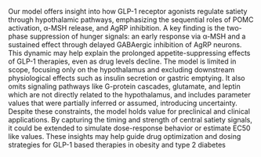 Our model offers insight into how GLP-1 receptor agonists regulate satiety through 
hypothalamic pathways, emphasizing the sequential roles of POMC activation, α-MSH release, and AgRP 
inhibition. A key finding is the two-phase suppression of hunger signals: an early response via α-MSH and 
a sustained effect through delayed GABAergic inhibition of AgRP neurons. This dynamic may help explain 
the prolonged appetite-suppressing effects of GLP-1 therapies, even as drug levels decline. The model is 
limited in scope, focusing only on the hypothalamus and excluding downstream physiological effects such 
as insulin secretion or gastric emptying. It also omits signaling pathways like G-protein cascades, glutamate, 
and leptin which are not directly related to the hypothalamus, and includes parameter values that were 
partially inferred or assumed, introducing uncertainty. Despite these constraints, the model holds value for 
preclinical and clinical applications. By capturing the timing and strength of central satiety signals, it could 
be extended to simulate dose-response behavior or estimate EC50 like values. These insights may help guide 
drug optimization and dosing strategies for GLP-1 based therapies in obesity and type 2 diabetes
